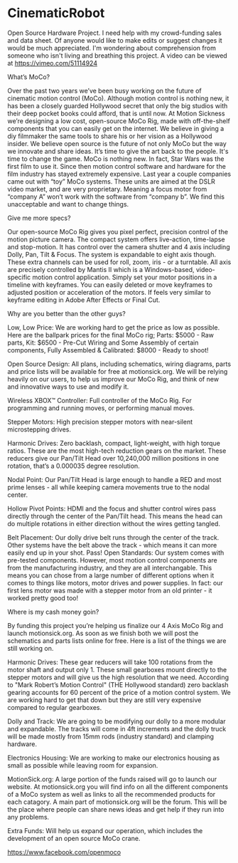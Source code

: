 CinematicRobot
==============

Open Source Hardware Project. I need help with my crowd-funding sales and data sheet. Of anyone would like to make edits or suggest changes it would be much appreciated.  I'm wondering about comprehension from someone who isn't living and breathing this project.  A video can be viewed at https://vimeo.com/51114924








What’s MoCo?

Over the past two years we’ve been busy working on the future of cinematic motion control (MoCo). Although motion control is nothing new, it has been a closely guarded Hollywood secret that only the big studios with their deep pocket books could afford, that is until now. At Motion Sickness we’re designing a low cost, open-source MoCo Rig, made with off-the-shelf components that you can easily get on the internet. We believe in giving a diy filmmaker the same tools to share his or her vision as a Hollywood insider. We believe open source is the future of not only MoCo but the way we innovate and share ideas. It’s time to give the art back to the people. It's time to change the game.
MoCo is nothing new.  In fact, Star Wars was the first film to use it.  Since then motion control software and hardware for the film industry has stayed extremely expensive. Last year a couple companies came out with “toy” MoCo systems.  These units are aimed at the DSLR video market, and are very proprietary.  Meaning a focus motor from “company A” won’t work with the software from “company b”.  We find this unacceptable and want to change things.


Give me more specs?

Our open-source MoCo Rig gives you pixel perfect, precision control of the motion picture camera. The compact system offers live-action, time-lapse and stop-motion.  It has control over the camera shutter and 4 axis including Dolly, Pan, Tilt & Focus. The system is expandable to eight axis though.  These extra channels can be used for roll, zoom, iris - or a turntable.  All axis are precisely controlled by Mantis II which is a Windows-based, video-specific motion control application.  Simply set your motor positions in a timeline with keyframes.  You can easily deleted or move keyframes to adjusted position or acceleration of the motors.  If feels very similar to keyframe editing in Adobe After Effects or Final Cut. 

Why are you better than the other guys?

Low, Low Price:  We are working hard to get the price as low as possible.  Here are the ballpark prices for the final MoCo rig; Parts: $5000 - Raw parts, Kit: $6500 - Pre-Cut Wiring and Some Assembly of certain components, Fully Assembled & Calibrated: $8000  - Ready to shoot!

Open Source Design:  All plans, including schematics, wiring diagrams, parts and price lists will be available for free at motionsick.org. We will be relying heavily on our users, to help us improve our MoCo Rig, and think of new and innovative ways to use and modify it.

Wireless XBOX™ Controller:  Full controller of the MoCo Rig. For programming and running moves, or performing manual moves. 

Stepper Motors:  High precision stepper motors with near-silent microstepping drives. 

Harmonic Drives:  Zero backlash, compact, light-weight, with high torque ratios. These are the most high-tech reduction gears on the market. These reducers give our Pan/Tilt Head over 10,240,000 million positions in one rotation, that’s a 0.000035 degree resolution. 

Nodal Point:  Our Pan/Tilt Head is large enough to handle a RED and most prime lenses - all while keeping camera movements true to the nodal center.

Hollow Pivot Points:  HDMI and the focus and shutter control wires pass directly through the center of the Pan/Tilt head.  This means the head can do multiple rotations in either direction without the wires getting tangled. 

Belt Placement: Our dolly drive belt runs through the center of the track. Other systems have the belt above the track - which means it can more easily end up in your shot. Pass!
Open Standards: Our system comes with pre-tested components.  However, most motion control components are from the manufacturing industry, and they are all interchangable.  This means you can chose from a large number of different options when it comes to things like motors, motor drives and power supplies. In fact: our first lens motor was made with a stepper motor from an old printer - it worked pretty good too!


Where is my cash money goin?

By funding this project you’re helping us finalize our 4 Axis MoCo Rig and launch motionsick.org.  As soon as we finish both we will post the schematics and parts lists online for free.  Here is a list of the things we are still working on. 

Harmonic Drives: These gear reducers will take 100 rotations from the motor shaft and output only 1. These small gearboxes mount directly to the stepper motors and will give us the high resolution that we need. According to "Mark Robert’s Motion Control" (THE Hollywood standard) zero backlash gearing accounts for 60 percent of the price of a motion control system. We are working hard to get that down but they are still very expensive compared to regular gearboxes.

Dolly and Track: We are going to be modifying our dolly to a more modular and expandable. The tracks will come in 4ft increments and the dolly truck will be made mostly from 15mm rods (industry standard) and clamping hardware. 

Electronics Housing:  We are working to make our electronics housing as small as possible while leaving room for expansion.

MotionSick.org:  A large portion of the funds raised will go to launch our website.  At motionsick.org you will find info on all the different components of a MoCo system as well as links to all the recommended products for each catagory.  A main part of motionsick.org will be the forum.  This will be the place where people can share news ideas and get help if they run into any problems.  

Extra Funds:  Will help us expand our operation, which includes the development of an open source MoCo crane. 


https://www.facebook.com/openmoco
